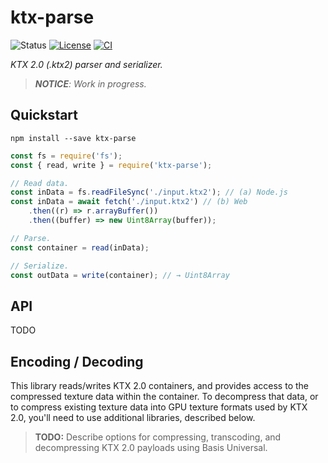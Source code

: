 # ktx-parse

![Status](https://img.shields.io/badge/status-incomplete-orange.svg)
[![License](https://img.shields.io/badge/license-MIT-007ec6.svg)](https://github.com/donmccurdy/KTX-Parse/blob/master/LICENSE)
[![CI](https://github.com/donmccurdy/KTX-parse/workflows/CI/badge.svg?branch=main&event=push)](https://github.com/donmccurdy/KTX-parse/actions?query=workflow%3ACI)

*KTX 2.0 (.ktx2) parser and serializer.*

> _**NOTICE**: Work in progress._

## Quickstart

```
npm install --save ktx-parse
```

```js
const fs = require('fs');
const { read, write } = require('ktx-parse');

// Read data.
const inData = fs.readFileSync('./input.ktx2'); // (a) Node.js
const inData = await fetch('./input.ktx2') // (b) Web
    .then((r) => r.arrayBuffer())
    .then((buffer) => new Uint8Array(buffer));

// Parse.
const container = read(inData);

// Serialize.
const outData = write(container); // → Uint8Array
```

## API

TODO

## Encoding / Decoding

This library reads/writes KTX 2.0 containers, and provides access to the compressed texture data within the container. To decompress that data, or to compress existing texture data into GPU texture formats used by KTX 2.0, you'll need to use additional libraries, described below.

> **TODO:** Describe options for compressing, transcoding, and decompressing KTX 2.0 payloads using Basis Universal.
